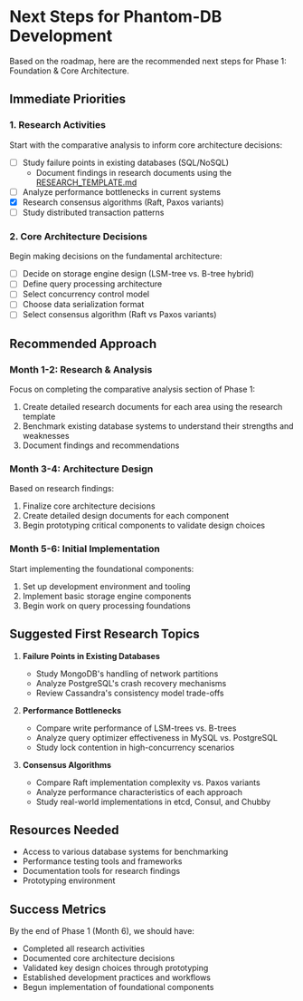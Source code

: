 # Next Steps for Phantom-DB Development

Based on the roadmap, here are the recommended next steps for Phase 1: Foundation & Core Architecture.

## Immediate Priorities

### 1. Research Activities
Start with the comparative analysis to inform core architecture decisions:

- [ ] Study failure points in existing databases (SQL/NoSQL)
  - Document findings in research documents using the [RESEARCH_TEMPLATE.md](RESEARCH_TEMPLATE.md)
- [ ] Analyze performance bottlenecks in current systems
- [x] Research consensus algorithms (Raft, Paxos variants)
- [ ] Study distributed transaction patterns

### 2. Core Architecture Decisions
Begin making decisions on the fundamental architecture:

- [ ] Decide on storage engine design (LSM-tree vs. B-tree hybrid)
- [ ] Define query processing architecture
- [ ] Select concurrency control model
- [ ] Choose data serialization format
- [ ] Select consensus algorithm (Raft vs Paxos variants)

## Recommended Approach

### Month 1-2: Research & Analysis
Focus on completing the comparative analysis section of Phase 1:
1. Create detailed research documents for each area using the research template
2. Benchmark existing database systems to understand their strengths and weaknesses
3. Document findings and recommendations

### Month 3-4: Architecture Design
Based on research findings:
1. Finalize core architecture decisions
2. Create detailed design documents for each component
3. Begin prototyping critical components to validate design choices

### Month 5-6: Initial Implementation
Start implementing the foundational components:
1. Set up development environment and tooling
2. Implement basic storage engine components
3. Begin work on query processing foundations

## Suggested First Research Topics

1. **Failure Points in Existing Databases**
   - Study MongoDB's handling of network partitions
   - Analyze PostgreSQL's crash recovery mechanisms
   - Review Cassandra's consistency model trade-offs

2. **Performance Bottlenecks**
   - Compare write performance of LSM-trees vs. B-trees
   - Analyze query optimizer effectiveness in MySQL vs. PostgreSQL
   - Study lock contention in high-concurrency scenarios

3. **Consensus Algorithms**
   - Compare Raft implementation complexity vs. Paxos variants
   - Analyze performance characteristics of each approach
   - Study real-world implementations in etcd, Consul, and Chubby

## Resources Needed

- Access to various database systems for benchmarking
- Performance testing tools and frameworks
- Documentation tools for research findings
- Prototyping environment

## Success Metrics

By the end of Phase 1 (Month 6), we should have:
- Completed all research activities
- Documented core architecture decisions
- Validated key design choices through prototyping
- Established development practices and workflows
- Begun implementation of foundational components